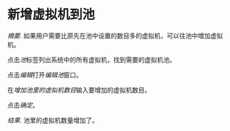 # 新增虚拟机到池

*摘要*.
如果用户需要比原先在池中设置的数目多的虚拟机，可以往池中增加虚拟机。

点击*池*标签列出系统中的所有虚拟机，找到需要的虚拟机池。

点击*编辑*打开*编辑池*窗口。

在*增加池里的虚拟机数目*输入要增加的虚拟机数目。

点击*确定*。

*结果*.
池里的虚拟机数量增加了。
